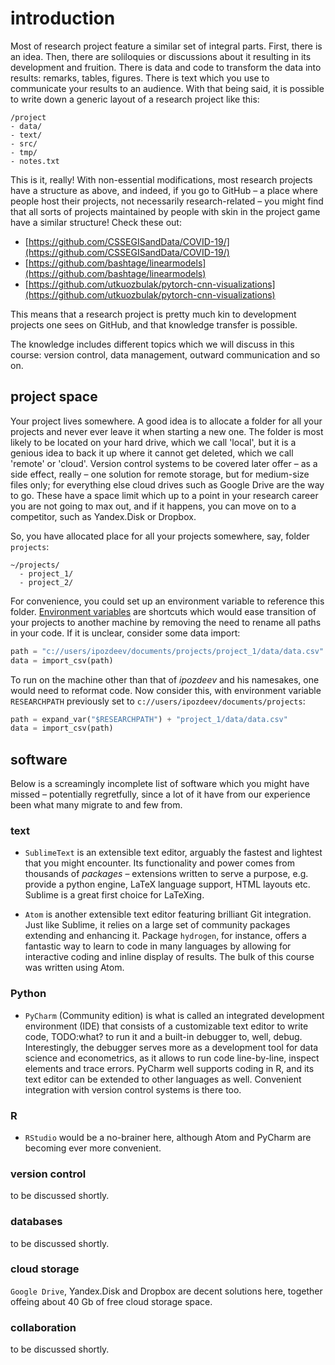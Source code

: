 # introduction

Most of research project feature a similar set of integral parts. First, there is an idea. Then, there are soliloquies or discussions about it resulting in its development and fruition. There is data and code to transform the data into results: remarks, tables, figures. There is text which you use to communicate your results to an audience. With that being said, it is possible to write down a generic layout of a research project like this:
```
/project
- data/
- text/
- src/
- tmp/
- notes.txt
```
This is it, really! With non-essential modifications, most research projects have a structure as above, and indeed, if you go to GitHub &ndash; a place where people host their projects, not necessarily research-related &ndash; you might find that all sorts of projects maintained by people with skin in the project game have a similar structure! Check these out:
*   [https://github.com/CSSEGISandData/COVID-19/](https://github.com/CSSEGISandData/COVID-19/)
*   [https://github.com/bashtage/linearmodels](https://github.com/bashtage/linearmodels)
*   [https://github.com/utkuozbulak/pytorch-cnn-visualizations](https://github.com/utkuozbulak/pytorch-cnn-visualizations)

This means that a research project is pretty much kin to development projects one sees on GitHub, and that knowledge transfer is possible.

The knowledge includes different topics which we will discuss in this course: version control, data management, outward communication and so on.


## project space
Your project lives somewhere. A good idea is to allocate a folder for all your projects and never ever leave it when starting a new one. The folder is most likely to be located on your hard drive, which we call 'local', but it is a genious idea to back it up where it cannot get deleted, which we call 'remote' or 'cloud'. Version control systems to be covered later offer &ndash; as a side effect, really &ndash; one solution for remote storage, but for medium-size files only; for everything else cloud drives such as Google Drive are the way to go. These have a space limit which up to a point in your research career you are not going to max out, and if it happens, you can move on to a competitor, such as Yandex.Disk or Dropbox.

So, you have allocated place for all your projects somewhere, say, folder `projects`:
```
~/projects/
  - project_1/
  - project_2/
```
For convenience, you could set up an environment variable to reference this folder. [Environment variables](https://superuser.com/questions/284342/what-are-path-and-other-environment-variables-and-how-can-i-set-or-use-them) are shortcuts which would ease transition of your projects to another machine by removing the need to rename all paths in your code. If it is unclear, consider some data import:
```python
path = "c://users/ipozdeev/documents/projects/project_1/data/data.csv"
data = import_csv(path)
```
To run on the machine other than that of _ipozdeev_ and his namesakes, one would need to reformat code. Now consider this, with environment variable `RESEARCHPATH` previously  set to `c://users/ipozdeev/documents/projects`:
```python
path = expand_var("$RESEARCHPATH") + "project_1/data/data.csv"
data = import_csv(path)
```

## software
Below is a screamingly incomplete list of software which you might have missed &ndash; potentially regretfully, since a lot of it have from our experience been what many migrate to and few from.

### text
*   `SublimeText` is an extensible text editor, arguably the fastest and lightest that you might encounter. Its functionality and power comes from thousands of *packages* &ndash; extensions written to serve a purpose, e.g. provide a python engine, LaTeX language support, HTML layouts etc. Sublime is a great first choice for LaTeXing.

*   `Atom` is another extensible text editor featuring brilliant Git integration. Just like Sublime, it relies on a large set of community packages extending and enhancing it. Package `hydrogen`, for instance, offers a fantastic way to learn to code in many languages by allowing for interactive coding and inline display of results. The bulk of this course was written using Atom.

### Python
*   `PyCharm` (Community edition) is what is called an integrated development environment (IDE) that consists of a customizable text editor to write code, TODO:what? to run it and a built-in debugger to, well, debug. Interestingly, the debugger serves more as a development tool for data science and econometrics, as it allows to run code line-by-line, inspect elements and trace errors. PyCharm well supports coding in R, and its text editor can be extended to other languages as well. Convenient integration with version control systems is there too.

### R
*   `RStudio` would be a no-brainer here, although Atom and PyCharm are becoming ever more convenient.

### version control
to be discussed shortly.

### databases
to be discussed shortly.

### cloud storage
`Google Drive`, Yandex.Disk and Dropbox are decent solutions here, together offeing about 40 Gb of free cloud storage space.

### collaboration
to be discussed shortly.
